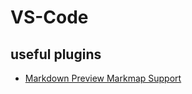 # VS-Code 

## useful plugins
  - [Markdown Preview Markmap Support ](https://github.com/gera2ld/markmap/tags)